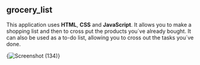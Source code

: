 ## grocery_list
This application uses **HTML**, **CSS** and **JavaScript**. It allows you to make a shopping list and then to cross put the products you´ve already bought. 
It can also be used as a to-do list, allowing you to cross out the tasks you´ve done.

{![Screenshot (134)](https://user-images.githubusercontent.com/61618434/147858508-0daed519-5f8d-4692-a628-1dbbe70e2f5f.png)}
